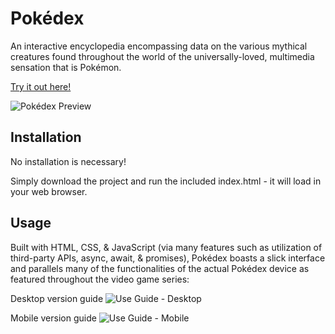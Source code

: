 # Pokédex

An interactive encyclopedia encompassing data on the various mythical creatures found throughout the world of the universally-loved, multimedia sensation that is Pokémon. 

[Try it out here!](https://bulbapedia.netlify.app/)

![Pokédex Preview](https://i.ibb.co/hFQkytq/demo-gif.gif)


## Installation

No installation is necessary! 

Simply download the project and run the included index.html - it will load in your web browser.

## Usage

Built with HTML, CSS, & JavaScript (via many features such as utilization of third-party APIs, async, await, & promises), Pokédex boasts a slick interface and parallels many of the functionalities of the actual Pokédex device as featured throughout the video game series:

Desktop version guide
![Use Guide - Desktop](https://i.ibb.co/Pmzv5fZ/use-guide-desktop.png)


Mobile version guide
![Use Guide - Mobile](https://i.ibb.co/1Xs6RXh/use-guide-mobile.png)



